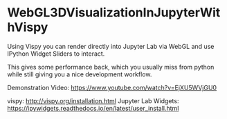 # WebGL3DVisualizationInJupyterWithVispy
Using Vispy you can render directly into Jupyter Lab via WebGL and use IPython Widget Sliders to interact.

This gives some performance back, which you usually miss from python while still giving you a nice development workflow.

Demonstration Video: https://www.youtube.com/watch?v=EjXU5WVjGU0

vispy: http://vispy.org/installation.html
Jupyter Lab Widgets: https://ipywidgets.readthedocs.io/en/latest/user_install.html
